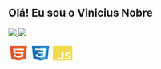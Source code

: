 ## Olá! Eu sou o Vinicius Nobre
<div>
   <a href="https://github.com/vininobre22">
 <img allign="center" src="https://github-readme-stats.vercel.app/api?username=vininobre22&theme=dark"/>
 
<img allign="center" src="https://github-readme-stats.vercel.app/api/top-langs/?username=vininobre22&hide=javascript,html&theme=dark"/>
</div>

<div style="display: inline_block"><br>

<img align="center" alt="Vini-HTML" height="30" width="40" src="https://raw.githubusercontent.com/devicons/devicon/master/icons/html5/html5-original.svg">
  <img align="center" alt="Vini-CSS" height="30" width="40" src="https://raw.githubusercontent.com/devicons/devicon/master/icons/css3/css3-original.svg">
   <img align="center" alt="Vini-Js" height="30" width="40" src="https://raw.githubusercontent.com/devicons/devicon/master/icons/javascript/javascript-plain.svg">
</div>
